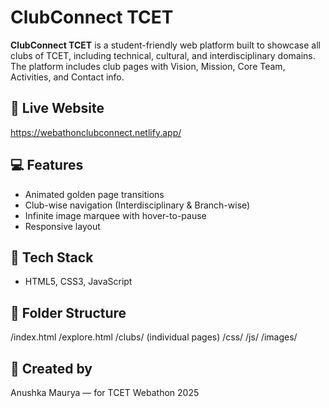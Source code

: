 # ClubConnect TCET

**ClubConnect TCET** is a student-friendly web platform built to showcase all clubs of TCET, including technical, cultural, and interdisciplinary domains. The platform includes club pages with Vision, Mission, Core Team, Activities, and Contact info.

## 🚀 Live Website
https://webathonclubconnect.netlify.app/

## 💻 Features
- Animated golden page transitions
- Club-wise navigation (Interdisciplinary & Branch-wise)
- Infinite image marquee with hover-to-pause
- Responsive layout

## 🔧 Tech Stack
- HTML5, CSS3, JavaScript

## 📁 Folder Structure
/index.html
/explore.html
/clubs/ (individual pages)
/css/
/js/
/images/

## 👤 Created by
Anushka Maurya — for TCET Webathon 2025
